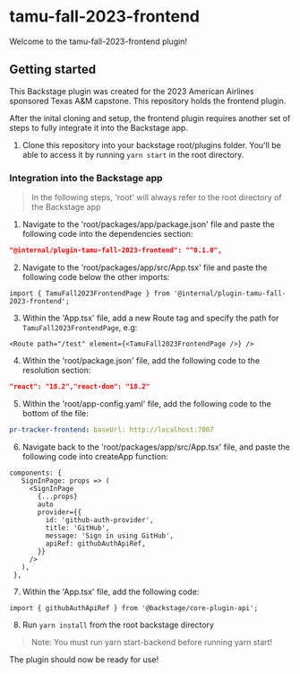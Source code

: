 # tamu-fall-2023-frontend

Welcome to the tamu-fall-2023-frontend plugin!

## Getting started

This Backstage plugin was created for the 2023 American Airlines sponsored Texas A&M capstone. This repository holds the frontend plugin.

After the inital cloning and setup, the frontend plugin requires another set of steps to fully integrate it into the Backstage app.

1. Clone this repository into your backstage root/plugins folder. You'll be able to access it by running `yarn start` in the root directory.

### Integration into the Backstage app

> In the following steps, 'root' will always refer to the root directory of the Backstage app

1. Navigate to the 'root/packages/app/package.json' file and paste the following code into the dependencies section:
```json
"@internal/plugin-tamu-fall-2023-frontend": "^0.1.0",
```
2. Navigate to the 'root/packages/app/src/App.tsx' file and paste the following code below the other imports:
```tsx
import { TamuFall2023FrontendPage } from '@internal/plugin-tamu-fall-2023-frontend';
```
3. Within the 'App.tsx' file, add a new Route tag and specify the path for `TamuFall2023FrontendPage`, e.g: 
```tsx
<Route path="/test" element={<TamuFall2023FrontendPage />} />
```
4. Within the 'root/package.json' file, add the following code to the resolution section:
``` json   
"react": "18.2","react-dom": "18.2"
```
5. Within the 'root/app-config.yaml' file, add the following code to the bottom of the file:
```yaml 
pr-tracker-frontend: baseUrl: http://localhost:7007
```
6. Navigate back to the 'root/packages/app/src/App.tsx' file, and paste the following code into createApp function:
 ``` tsx
 components: {
    SignInPage: props => (
      <SignInPage
        {...props}
        auto
        provider={{
          id: 'github-auth-provider',
          title: 'GitHub',
          message: 'Sign in using GitHub',
          apiRef: githubAuthApiRef,
        }}
      />
    ),
  },
 ```
7. Within the 'App.tsx' file, add the following code: 
``` tsx
import { githubAuthApiRef } from '@backstage/core-plugin-api';
```
8. Run `yarn install` from the root backstage directory


> Note: You must run yarn start-backend before running yarn start!

The plugin should now be ready for use!